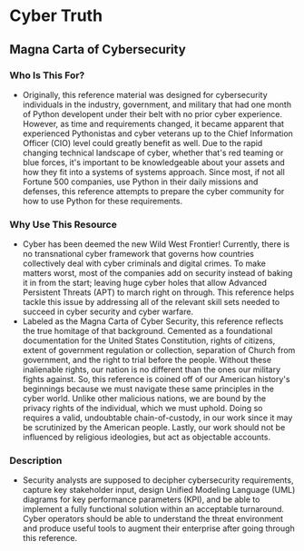 # Cyber Truth
## Magna Carta of Cybersecurity
### Who Is This For?
- Originally, this reference material was designed for cybersecurity individuals in the industry, government, and military that had one month of Python developent under their belt with no prior cyber experience. However, as time and requirements changed, it became apparent that experienced Pythonistas and cyber veterans up to the Chief Information Officer (CIO) level could greatly benefit as well. Due to the rapid changing technical landscape of cyber, whether that's red teaming or blue forces, it's important to be knowledgeable about your assets and how they fit into a systems of systems approach. Since most, if not all Fortune 500 companies, use Python in their daily missions and defenses, this reference attempts to prepare the cyber community for how to use Python for these requirements.
### Why Use This Resource
- Cyber has been deemed the new Wild West Frontier! Currently, there is no transnational cyber framework that governs how countries collectively deal with cyber criminals and digital crimes. To make matters worst, most of the companies add on security instead of baking it in from the start; leaving huge cyber holes that allow Advanced Persistent Threats (APT) to march right on through. This reference helps tackle this issue by addressing all of the relevant skill sets needed to succeed in cyber security and cyber warfare.
- Labeled as the Magna Carta of Cyber Security, this reference reflects the true homitage of that background. Cemented as a foundational documentation for the United States Constitution, rights of citizens, extent of government regulation or collection, separation of Church from government, and the right to trial before the people. Without these inalienable rights, our nation is no different than the ones our military fights against. So, this reference is coined off of our American history's beginnings because we must navigate these same principles in the cyber world. Unlike other malicious nations, we are bound by the privacy rights of the individual, which we must uphold. Doing so requires a valid, undoubtable chain-of-custody, in our work since it may be scrutinized by the American people. Lastly, our work should not be influenced by religious ideologies, but act as objectable accounts.
### Description
- Security analysts are supposed to decipher cybersecurity requirements, capture key stakeholder input, design Unified Modeling Language (UML) diagrams for key performance parameters (KPI), and be able to implement a fully functional solution within an acceptable turnaround. Cyber operators should be able to understand the threat environment and produce useful tools to augment their enterprise after going through this reference.
